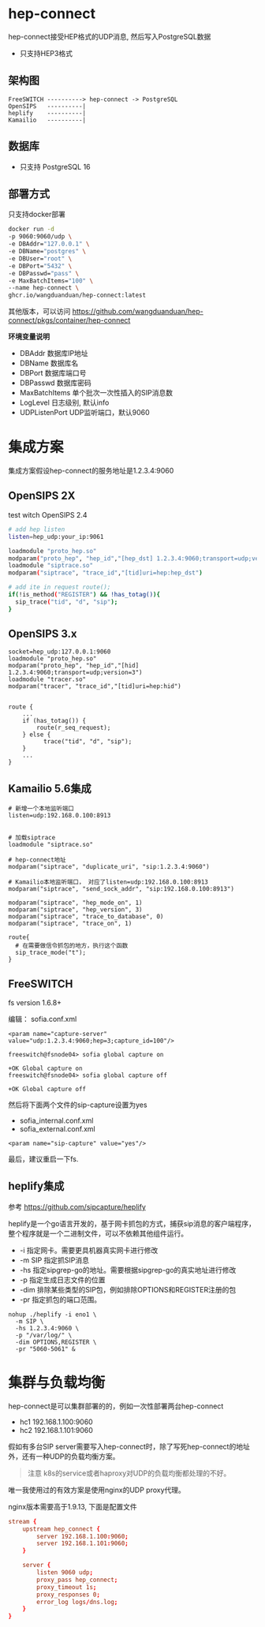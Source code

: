# hep-connect

hep-connect接受HEP格式的UDP消息, 然后写入PostgreSQL数据

- 只支持HEP3格式

## 架构图

```
FreeSWITCH ----------> hep-connect -> PostgreSQL
OpenSIPS   ----------| 
heplify    ----------|
Kamailio   ----------|
```

## 数据库
- 只支持 PostgreSQL 16

## 部署方式

只支持docker部署

```sh
docker run -d 
-p 9060:9060/udp \
-e DBAddr="127.0.0.1" \
-e DBName="postgres" \
-e DBUser="root" \
-e DBPort="5432" \
-e DBPasswd="pass" \
-e MaxBatchItems="100" \
--name hep-connect \
ghcr.io/wangduanduan/hep-connect:latest
```

其他版本，可以访问 https://github.com/wangduanduan/hep-connect/pkgs/container/hep-connect

**环境变量说明**

- DBAddr 数据库IP地址
- DBName 数据库名
- DBPort 数据库端口号
- DBPasswd 数据库密码
- MaxBatchItems 单个批次一次性插入的SIP消息数
- LogLevel 日志级别, 默认info
- UDPListenPort UDP监听端口，默认9060

# 集成方案

集成方案假设hep-connect的服务地址是1.2.3.4:9060

## OpenSIPS 2X

test witch OpenSIPS 2.4

```bash
# add hep listen
listen=hep_udp:your_ip:9061

loadmodule "proto_hep.so"
modparam("proto_hep", "hep_id","[hep_dst] 1.2.3.4:9060;transport=udp;version=3") 
loadmodule "siptrace.so"
modparam("siptrace", "trace_id","[tid]uri=hep:hep_dst")

# add ite in request route();
if(!is_method("REGISTER") && !has_totag()){
  sip_trace("tid", "d", "sip");
}
```

## OpenSIPS 3.x 

```
socket=hep_udp:127.0.0.1:9060
loadmodule "proto_hep.so"
modparam("proto_hep", "hep_id","[hid] 1.2.3.4:9060;transport=udp;version=3")
loadmodule "tracer.so"
modparam("tracer", "trace_id","[tid]uri=hep:hid")


route {
    ...
    if (has_totag()) {
        route(r_seq_request);
    } else {
		  trace("tid", "d", "sip");
    }
    ...
}
```

## Kamailio 5.6集成

```
# 新增一个本地监听端口
listen=udp:192.168.0.100:8913


# 加载siptrace
loadmodule "siptrace.so"

# hep-connect地址
modparam("siptrace", "duplicate_uri", "sip:1.2.3.4:9060")

# Kamailio本地监听端口， 对应了listen=udp:192.168.0.100:8913
modparam("siptrace", "send_sock_addr", "sip:192.168.0.100:8913")

modparam("siptrace", "hep_mode_on", 1)
modparam("siptrace", "hep_version", 3)
modparam("siptrace", "trace_to_database", 0)
modparam("siptrace", "trace_on", 1)

route{
  # 在需要做信令抓包的地方，执行这个函数
  sip_trace_mode("t");
}
```

## FreeSWITCH

fs version 1.6.8+ 

编辑： sofia.conf.xml


```
<param name="capture-server" value="udp:1.2.3.4:9060;hep=3;capture_id=100"/>
```

```shell
freeswitch@fsnode04> sofia global capture on
 
+OK Global capture on
freeswitch@fsnode04> sofia global capture off
 
+OK Global capture off
```

然后将下面两个文件的sip-capture设置为yes
- sofia_internal.conf.xml
- sofia_external.conf.xml


```
<param name="sip-capture" value="yes"/>
```

最后，建议重启一下fs.

## heplify集成

参考 https://github.com/sipcapture/heplify

heplify是一个go语言开发的，基于网卡抓包的方式，捕获sip消息的客户端程序，整个程序就是一个二进制文件，可以不依赖其他组件运行。

- -i 指定网卡。需要更具机器真实网卡进行修改
- -m SIP 指定抓SIP消息
- -hs 指定sipgrep-go的地址。需要根据sipgrep-go的真实地址进行修改
- -p 指定生成日志文件的位置
- -dim 排除某些类型的SIP包，例如排除OPTIONS和REGISTER注册的包
- -pr 指定抓包的端口范围。

```
nohup ./heplify -i eno1 \
  -m SIP \
  -hs 1.2.3.4:9060 \
  -p "/var/log/" \
  -dim OPTIONS,REGISTER \
  -pr "5060-5061" &
```

# 集群与负载均衡

hep-connect是可以集群部署的的，例如一次性部署两台hep-connect

- hc1 192.168.1.100:9060
- hc2 192.168.1.101:9060

假如有多台SIP server需要写入hep-connect时，除了写死hep-connect的地址外，还有一种UDP的负载均衡方案。

> 注意 k8s的service或者haproxy对UDP的负载均衡都处理的不好。

唯一我使用过的有效方案是使用nginx的UDP proxy代理。

nginx版本需要高于1.9.13, 下面是配置文件

```conf
stream {
    upstream hep_connect {
        server 192.168.1.100:9060;
        server 192.168.1.101:9060;
    }

    server {
        listen 9060 udp;
        proxy_pass hep_connect;
        proxy_timeout 1s;
        proxy_responses 0;
        error_log logs/dns.log;
    }
}
```
